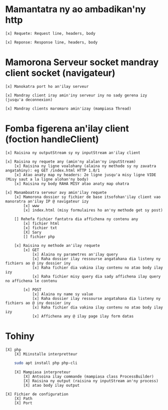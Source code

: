 # Mamantatra ny ao ambadikan'ny http
    [x] Requete: Request line, headers, body

    [x] Reponse: Response line, headers, body

# Mamorona Serveur socket mandray client socket (navigateur)
    [x] Manokatra port ho an'ilay serveur

    [x] Mandray client iray amin'iny serveur iny no sady gerena izy (jusqu'a deconnexion)

    [x] Mandray clients maromaro amin'izay (mampiasa Thread)

# Fomba figerena an'ilay client (foction handleClient)
    [x] Raisina ny outputStream sy ny inputStream an'ilay client

    [x] Raisina ny requete any (amin'ny alalan'ny inputStream)
        [x] Raisina ny ligne voalohany (alaina ny methode sy ny zavatra angatahiny): eg GET /index.html HTTP 1.0/1       
        [x] Atao anaty map ny headers: 2e ligne jusqu'a misy ligne VIDE (Misy saut a la ligne alohan'ny body)
        [x] Raisina ny body RAHA MISY atao anaty map ohatra

    [x] Manamboatra serveur avy amin'ilay requete
        [x] Mamorona dossier sy fichier de base itsofohan'ilay client vao manoratra an'ilay IP @ navigateur izy
            [x] www
            [x] index.html (misy formulaires ho an'ny methode get sy post)

        [] Rehefa fichier fantatra dia affichena ny contenu any
            [x] fichier html
            [x] fichier txt
            [X] Sary
            [] fichier php

        [x] Raisina ny methode an'ilay requete 
            [x] GET
                [x] Alaina ny parametres an'ilay query 
                [x] Raha dossier ilay ressourse angatahana dia listeny ny fichiers ao @ iny dossier iny
                [x] Raha fichier dia vakina ilay contenu no atao body ilay izy
                [x] Raha fichier misy query dia sady affichena ilay query no affichena le contenu 

            [x] POST
                [x] Alaina ny name sy value
                [x] Raha dossier ilay ressourse angatahana dia listeny ny fichiers ao @ iny dossier iny
                [x] Raha fichier dia vakina ilay contenu no atao body ilay izy
                [x] Affichena any @ ilay page ilay form datas

# Tohiny
    [X] php
        [X] Miinstalle interpretteur
```bash
    sudo apt install php php-cli
```

        [X] Mampiasa interpreteur
            [X] Antsoina ilay commande (mampiasa class ProcessBuilder) 
            [X] Raisina ny output (raisina ny inputStream an'ny process)
            [X] atao body ilay output

    [X] Fichier de configuration
        [X] Path
        [X] Port
